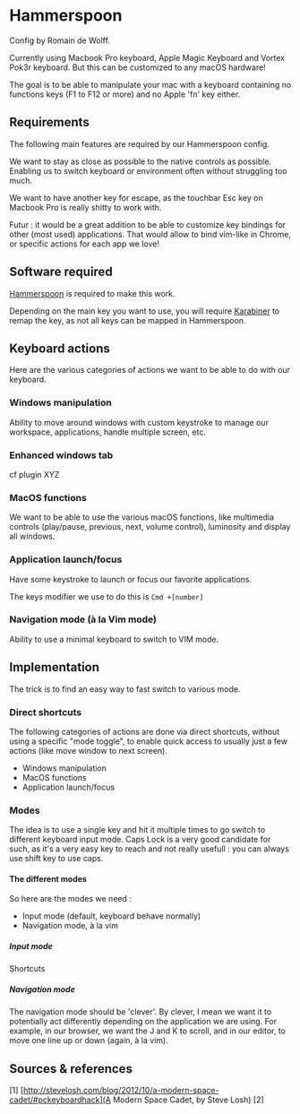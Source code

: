 # Hammerspoon

Config by Romain de Wolff. 

Currently using Macbook Pro keyboard, Apple Magic Keyboard and Vortex Pok3r keyboard. But this can be customized to any macOS hardware!

The goal is to be able to manipulate your mac with a keyboard containing no functions keys (F1 to F12 or more) and no Apple 'fn' key either. 

## Requirements

The following main features are required by our Hammerspoon config.

We want to stay as close as possible to the native controls as possible. Enabling us to switch keyboard or environment often without struggling too much.

We want to have another key for escape, as the touchbar Esc key on Macbook Pro is really shitty to work with.

Futur : it would be a great addition to be able to customize key bindings for other (most used) applications. That would allow to bind vim-like in Chrome, or specific actions for each app we love!

## Software required

[Hammerspoon](https://www.hammerspoon.org/) is required to make this work.

Depending on the main key you want to use, you will require [Karabiner](https://pqrs.org/osx/karabiner/) to remap the key, as not all keys can be mapped in Hammerspoon.

## Keyboard actions

Here are the various categories of actions we want to be able to do with our keyboard.

### Windows manipulation

Ability to move around windows with custom keystroke to manage our workspace, applications, handle multiple screen, etc.

### Enhanced windows tab

cf plugin XYZ

### MacOS functions

We want to be able to use the various macOS functions, like multimedia controls (play/pause, previous, next, volume control), luminosity and display all windows.

### Application launch/focus

Have some keystroke to launch or focus our favorite applications.

The keys modifier we use to do this is `Cmd +[number]`

### Navigation mode (à la Vim mode)

Ability to use a minimal keyboard to switch to VIM mode.

## Implementation

The trick is to find an easy way to fast switch to various mode.

### Direct shortcuts

The following categories of actions are done via direct shortcuts, without using a specific "mode toggle", to enable quick access to usually just a few actions (like move window to next screen).

- Windows manipulation
- MacOS functions
- Application launch/focus

### Modes 

The idea is to use a single key and hit it multiple times to go switch to different keyboard input mode. Caps Lock is a very good candidate for such, as it's a very easy key to reach and not really usefull : you can always use shift key to use caps.

#### The different modes

So here are the modes we need :

- Input mode (default, keyboard behave normally)
- Navigation mode, à la vim

##### Input mode

Shortcuts



##### Navigation mode

The navigation mode should be 'clever'. By clever, I mean we want it to potentially act differently depending on the application we are using. For example, in our browser, we want the J and K to scroll, and in our editor, to move one line up or down (again, à la vim).


## Sources & references

[1] [http://stevelosh.com/blog/2012/10/a-modern-space-cadet/#pckeyboardhack](A Modern Space Cadet, by Steve Losh)
[2] 